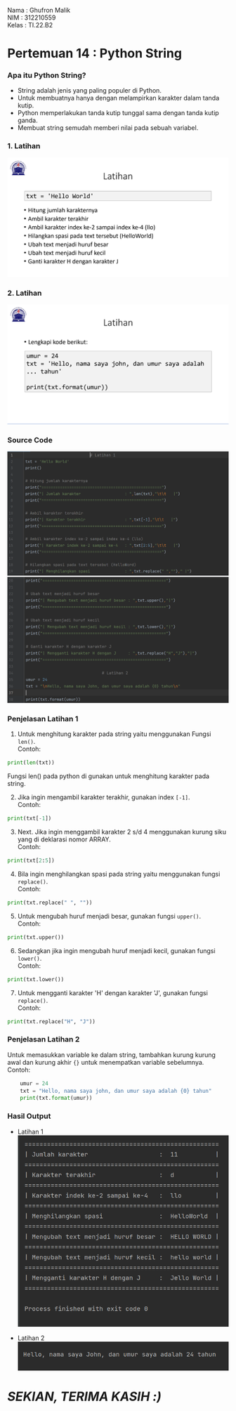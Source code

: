 Nama    :   Ghufron Malik</br>
NIM     :   312210559</br>
Kelas   :   TI.22.B2</br>

# Pertemuan 14 : Python String


### Apa itu Python String?

- String adalah jenis yang paling populer di Python.
- Untuk membuatnya hanya dengan melampirkan karakter dalam tanda kutip.
- Python memperlakukan tanda kutip tunggal sama dengan tanda kutip ganda.
- Membuat string semudah memberi nilai pada sebuah variabel.


### 1. Latihan 
![img1](image/11.png)

### 2. Latihan
![img2](image/22.png)

### Source Code
![img3](image/1.png)
![img4](image/2.png)


### Penjelasan Latihan 1

1.  Untuk menghitung karakter pada string yaitu menggunakan Fungsi `len()`.</br>
Contoh:
```py
print(len(txt))
```
Fungsi len() pada python di gunakan untuk menghitung karakter pada string.

2. Jika ingin mengambil karakter terakhir, gunakan index `[-1]`.</br>
Contoh:
```py
print(txt[-1])
```

3. Next. Jika ingin menggambil karakter 2 s/d 4 menggunakan kurung siku yang di deklarasi nomor ARRAY.</br>
Contoh:
```py
print(txt[2:5])
```

4. Bila ingin menghilangkan spasi pada string yaitu menggunakan fungsi `replace()`.</br>
Contoh:
```py
print(txt.replace(" ", ""))
```

5. Untuk mengubah huruf menjadi besar, gunakan fungsi `upper()`.</br>
Contoh:
```py
print(txt.upper())
```

6. Sedangkan jika ingin mengubah huruf menjadi kecil, gunakan fungsi `lower()`.</br>
Contoh:
```py
print(txt.lower())
```

7. Untuk mengganti karakter 'H' dengan karakter 'J', gunakan fungsi `replace()`.</br>
Contoh:
```py
print(txt.replace("H", "J"))
```


### Penjelasan Latihan 2

Untuk memasukkan variable ke dalam string, tambahkan kurung kurung awal dan kurung akhir `{}` untuk menempatkan variable sebelumnya.</br>
Contoh:
```py
    umur = 24
    txt = "Hello, nama saya john, dan umur saya adalah {0} tahun"
    print(txt.format(umur))
```

### Hasil Output
- Latihan 1</br>
![img5](image/3.png)


- Latihan 2</br>
![img6](image/4.png)


# *SEKIAN, TERIMA KASIH :)*
